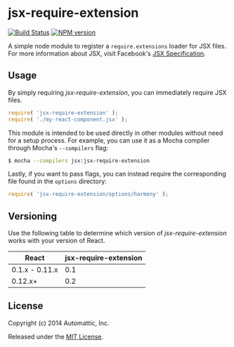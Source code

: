 # jsx-require-extension

[![Build Status](https://travis-ci.org/Automattic/jsx-require-extension.svg)](https://travis-ci.org/Automattic/jsx-require-extension)
[![NPM version](https://badge.fury.io/js/jsx-require-extension.svg)](http://badge.fury.io/js/jsx-require-extension)

A simple node module to register a `require.extensions` loader for JSX files. For more information about JSX, visit Facebook's [JSX Specification](http://facebook.github.io/jsx/).

## Usage

By simply requiring _jsx-require-extension_, you can immediately require JSX files.

```js
require( 'jsx-require-extension' );
require( './my-react-component.jsx' );
```

This module is intended to be used directly in other modules without need for a setup process. For example, you can use it as a Mocha compiler through Mocha's `--compilers` flag:

```bash
$ mocha --compilers jsx:jsx-require-extension
```

Lastly, if you want to pass flags, you can instead require the corresponding file found in the `options` directory:

```js
require( 'jsx-require-extension/options/harmony' );
```

## Versioning

Use the following table to determine which version of _jsx-require-extension_ works with your version of React.

| React | jsx-require-extension |
|-------|-----------------------|
| 0.1.x - 0.11.x | 0.1 |
| 0.12.x+ | 0.2 |

## License

Copyright (c) 2014 Automattic, Inc.

Released under the [MIT License](LICENSE.md).